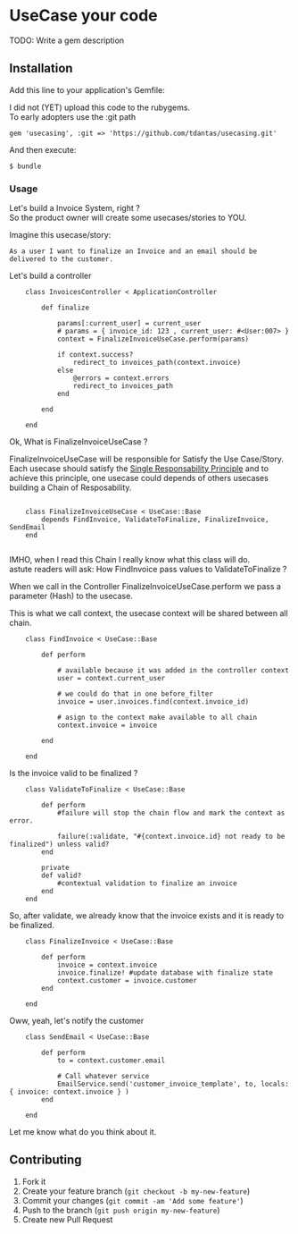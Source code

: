# UseCase your code

TODO: Write a gem description

## Installation

Add this line to your application's Gemfile:

I did not (YET) upload this code to the rubygems.   
To early adopters use the :git path

    gem 'usecasing', :git => 'https://github.com/tdantas/usecasing.git'

And then execute:

    $ bundle
    
### Usage

Let's build a Invoice System, right ?  
So the product owner will create some usecases/stories to YOU.

Imagine this usecase/story:

````
As a user I want to finalize an Invoice and an email should be delivered to the customer.

````

Let's build a controller

````
	class InvoicesController < ApplicationController
		
		def finalize
		
		    params[:current_user] = current_user
   		    # params = { invoice_id: 123 , current_user: #<User:007> }
			context = FinalizeInvoiceUseCase.perform(params)
			
			if context.success?
				redirect_to invoices_path(context.invoice)
			else
				@errors = context.errors
				redirect_to invoices_path
			end
		
		end
		
	end
````

Ok, What is FinalizeInvoiceUseCase ?

FinalizeInvoiceUseCase will be responsible for Satisfy the Use Case/Story.  
Each usecase should satisfy the [Single Responsability Principle](http://en.wikipedia.org/wiki/Single_responsibility_principle) and to achieve this principle, one usecase could depends of others usecases building a Chain of Resposability.


````

	class FinalizeInvoiceUseCase < UseCase::Base
		depends FindInvoice, ValidateToFinalize, FinalizeInvoice, SendEmail
	end	
	
````

IMHO, when I read this Chain I really know what this class will do.   
astute readers will ask: How FindInvoice pass values to ValidateToFinalize ?

When we call in the Controller FinalizeInvoiceUseCase.perform we pass a parameter (Hash) to the usecase.

This is what we call context, the usecase context will be shared between all chain.

````
	class FindInvoice < UseCase::Base
		
		def perform
		
			# available because it was added in the controller context 
			user = context.current_user 
			
			# we could do that in one before_filter
			invoice = user.invoices.find(context.invoice_id)
			
			# asign to the context make available to all chain
			context.invoice = invoice
			   
		end

	end
````

Is the invoice valid to be finalized ?

````
	class ValidateToFinalize < UseCase::Base
		
		def perform
			#failure will stop the chain flow and mark the context as error.
			
			failure(:validate, "#{context.invoice.id} not ready to be finalized") unless valid?
		end
		
		private
		def valid?
			#contextual validation to finalize an invoice
		end
	end

````

So, after validate, we already know that the invoice exists and it is ready to be finalized.

````
	class FinalizeInvoice < UseCase::Base
		
		def perform
			invoice = context.invoice
			invoice.finalize! #update database with finalize state
			context.customer = invoice.customer
		end
	
	end
````

Oww, yeah, let's notify the customer

````
	class SendEmail < UseCase::Base
	
		def perform
			to = context.customer.email
			
			# Call whatever service
			EmailService.send('customer_invoice_template', to, locals: { invoice: context.invoice } )
		end
	
	end
````


Let me know what do you think about it.





## Contributing

1. Fork it
2. Create your feature branch (`git checkout -b my-new-feature`)
3. Commit your changes (`git commit -am 'Add some feature'`)
4. Push to the branch (`git push origin my-new-feature`)
5. Create new Pull Request
